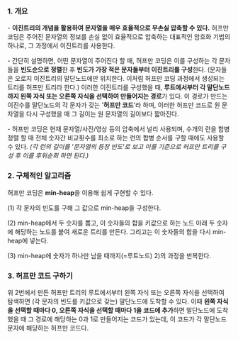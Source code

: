 ### 1. 개요

\- **이진트리의 개념을 활용하여 문자열을 매우 효율적으로 무손실 압축할 수 있다.** 허프만 코딩은 주어진 문자열의 정보를 손실 없이 효율적으로 압축하는 대표적인 암호화 기법의 하나로, 그 과정에서 이진트리를 사용한다.

\- 간단히 설명하면, 어떤 문자열이 주어진다 할 때, 허프만 코딩은 이를 구성하는 각 문자들을 **빈도순으로 정렬**한 후 **빈도가 가장 적은 문자들부터 이진트리를 구성**한다. (문자들은 오로지 이진트리의 말단노드에만 위치한다. 이처럼 허프만 코딩 과정에서 생성되는 트리를 허프만 트리라 한다.) 이러한 이진트리를 구성했을 때, **루트에서부터 각 말단노드까지 왼쪽 자식 또는 오른쪽 자식을 선택하여 만들어지는 경로**가 있다. 이 경로가 만드는 이진수를 말단노드의 각 문자가 갖는 '**허프만 코드**'라 하며, 이러한 허프만 코드로 원 문자열을 다시 구성했을 때 그 길이는 원 문자열의 길이보다 짧아진다. 

\- 허프만 코딩은 현재 문자열/사진/영상 등의 압축에서 널리 사용되며, 수개의 런을 합병정렬 할 때 전체 숫자간 비교횟수를 최소로 하는 런의 합병 순서를 구할 때에도 사용할 수 있다. _(각 런의 길이를 '문자열의 등장 빈도'로 보고 이를 기준으로 허프만 트리를 구성 후 이를 후위순회 하면 된다.)_


### 2. 구체적인 알고리즘

허프만 코딩은 **min-heap**을 이용해 쉽게 구현할 수 있다.

(1) 각 문자의 빈도를 구해 그 값으로 min-heap을 구성한다.

(2) min-heap에서 두 숫자를 뽑고, 이 숫자들의 합을 키값으로 하는 노드 아래 두 숫자에 해당하는 노드를 붙여 새로운 트리를 만든다. 그리고는 이 숫자들의 합을 다시 min-heap에 넣는다.

(3) min-heap에 숫자가 하나만 남을 때까지(=루트노드) 2)의 과정을 반복한다.


### 3. 허프만 코드 구하기

위 2번에서 만든 허프만 트리의 루트에서부터 왼쪽 자식 또는 오른쪽 자식을 선택하여 탐색하면 (각 문자의 빈도를 키값으로 갖는) 말단노드에 도착할 수 있다. 이때 **왼쪽 자식을 선택할 때마다 0, 오른쪽 자식을 선택할 때마다 1을 코드에 추가**하면 말단노드에 도착했을 때 그 경로에 해당하는 0과 1로 만들어지는 코드가 있는데, 이 코드가 각 말단노드 문자에 해당하는 허프만 코드다.